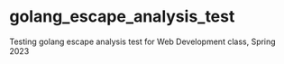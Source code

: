 # golang_escape_analysis_test
Testing golang escape analysis test for Web Development class, Spring 2023

